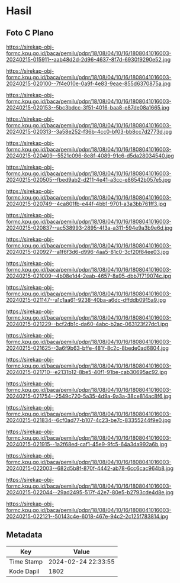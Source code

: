 # Hasil

## Foto C Plano

https://sirekap-obj-formc.kpu.go.id/baca/pemilu/pdpr/18/08/04/10/16/1808041016003-20240215-015911--aab48d2d-2d96-4637-8f7d-6930f9290e52.jpg

https://sirekap-obj-formc.kpu.go.id/baca/pemilu/pdpr/18/08/04/10/16/1808041016003-20240215-020100--7f4e010e-0a9f-4e83-9eae-855d6370875a.jpg

https://sirekap-obj-formc.kpu.go.id/baca/pemilu/pdpr/18/08/04/10/16/1808041016003-20240215-020153--5bc3bdcc-3f51-4016-baa8-e87de08a1665.jpg

https://sirekap-obj-formc.kpu.go.id/baca/pemilu/pdpr/18/08/04/10/16/1808041016003-20240215-020313--3a58e252-f36b-4cc0-bf03-bb8cc7d2773d.jpg

https://sirekap-obj-formc.kpu.go.id/baca/pemilu/pdpr/18/08/04/10/16/1808041016003-20240215-020409--5521c096-8e8f-4089-91c6-d5da28034540.jpg

https://sirekap-obj-formc.kpu.go.id/baca/pemilu/pdpr/18/08/04/10/16/1808041016003-20240215-020505--fbed9ab2-d211-4e41-a3cc-e86542b057e5.jpg

https://sirekap-obj-formc.kpu.go.id/baca/pemilu/pdpr/18/08/04/10/16/1808041016003-20240215-020749--4ca801fb-e44f-4bb1-9701-a3a3bb761ff3.jpg

https://sirekap-obj-formc.kpu.go.id/baca/pemilu/pdpr/18/08/04/10/16/1808041016003-20240215-020837--ac538993-2895-4f3a-a311-594e9a3b9e6d.jpg

https://sirekap-obj-formc.kpu.go.id/baca/pemilu/pdpr/18/08/04/10/16/1808041016003-20240215-020927--a1f6f3d6-d996-4aa5-81c0-3cf20f84ee03.jpg

https://sirekap-obj-formc.kpu.go.id/baca/pemilu/pdpr/18/08/04/10/16/1808041016003-20240215-021009--4b08e1d4-2eab-4657-8a95-dbb7f719074c.jpg

https://sirekap-obj-formc.kpu.go.id/baca/pemilu/pdpr/18/08/04/10/16/1808041016003-20240215-021147--a1c1aa61-9238-40ba-a6dc-dffddb0915a9.jpg

https://sirekap-obj-formc.kpu.go.id/baca/pemilu/pdpr/18/08/04/10/16/1808041016003-20240215-021229--bcf2db1c-da60-4abc-b2ac-063123f27dc1.jpg

https://sirekap-obj-formc.kpu.go.id/baca/pemilu/pdpr/18/08/04/10/16/1808041016003-20240215-021625--3a6f9b63-bffe-481f-8c2c-8bede0ad6804.jpg

https://sirekap-obj-formc.kpu.go.id/baca/pemilu/pdpr/18/08/04/10/16/1808041016003-20240215-021710--e2131b12-8be5-40f1-91be-cab30695ac92.jpg

https://sirekap-obj-formc.kpu.go.id/baca/pemilu/pdpr/18/08/04/10/16/1808041016003-20240215-021754--2549c720-5a35-4d9a-9a3a-38ce814ac8f6.jpg

https://sirekap-obj-formc.kpu.go.id/baca/pemilu/pdpr/18/08/04/10/16/1808041016003-20240215-021834--6cf0ad77-b107-4c23-be7c-83355244f9e0.jpg

https://sirekap-obj-formc.kpu.go.id/baca/pemilu/pdpr/18/08/04/10/16/1808041016003-20240215-021915--1a2f68ed-caf1-45e9-9fc5-64a3da992a6b.jpg

https://sirekap-obj-formc.kpu.go.id/baca/pemilu/pdpr/18/08/04/10/16/1808041016003-20240215-022003--682d5b8f-870f-4442-ab78-6cc6cac964b8.jpg

https://sirekap-obj-formc.kpu.go.id/baca/pemilu/pdpr/18/08/04/10/16/1808041016003-20240215-022044--29ad2495-517f-42e7-80e5-b2793cde4d8e.jpg

https://sirekap-obj-formc.kpu.go.id/baca/pemilu/pdpr/18/08/04/10/16/1808041016003-20240215-022121--50143c4e-6018-467e-94c2-2c125f783814.jpg


## Metadata

| Key        | Value               |
| ---------- | ------------------- |
| Time Stamp | 2024-02-24 22:33:55 |
| Kode Dapil | 1802                |



